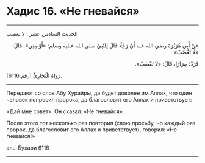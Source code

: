 <h1 class="hadith-header">Хадис 16. «Не гневайся»</h1>

<hr>

<p class="arabic-text">
الحديث السادس عشر : لا تغضب
</p>

<p class="arabic-text" dir="rtl">
عَنْ أَبِي هُرَيْرَةَ رضي الله عنه أَنّ رَجُلًا قَالَ لِلنَّبِيِّ صلى الله عـليه وسلم: «أَوْصِنِي». قَالَ: «لَا تَغْضَبْ»
</p>

<p class="arabic-text" dir="rtl">
فَرَدَّدَ مِرَارًا، قَالَ: «لَا تَغْضَبْ».
</p>

<p class="arabic-subtext">
رَوَاهُ الْبُخَارِيُّ [رقم:6116].
</p>

<hr>

<p class="russian-text">
Передают со слов Абу Хурайры, да будет доволен им Аллах, что один человек попросил пророка, да благословит его Аллах и приветствует:
</p>

<p class="russian-text">
«Дай мне совет». Он сказал: «Не гневайся». 
</p>

<p class="russian-text">
После этого тот несколько раз повторил (свою просьбу, но каждый раз пророк, да благословит его Аллах и приветствует), говорил: «Не гневайся!»
</p>

<p class="russian-subtext">
аль-Бухари 6116
</p>

<hr class="endline">
